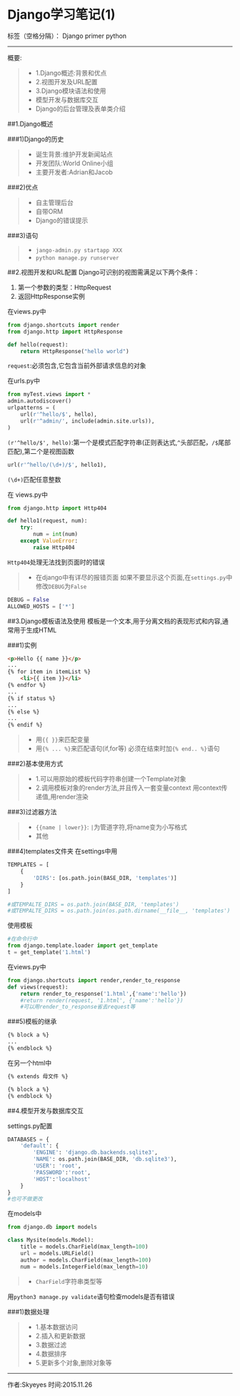 ﻿# Django学习笔记(1)

标签（空格分隔）： Django primer python

---

概要:
> * 1.Django概述:背景和优点
> * 2.视图开发及URL配置
> * 3.Django模块语法和使用
> * 模型开发与数据库交互
> * Django的后台管理及表单类介绍

##1.Django概述

###1)Django的历史
> * 诞生背景:维护开发新闻站点
> * 开发团队:World Online小组
> * 主要开发者:Adrian和Jacob

###2)优点
> * 自主管理后台
> * 自带ORM
> * Django的错误提示

###3)语句
> * `jango-admin.py startapp XXX`
> * `python manage.py runserver`

##2.视图开发和URL配置
Django可识别的视图需满足以下两个条件：
 1. 第一个参数的类型：HttpRequest
 2. 返回HttpResponse实例

在views.py中
```python
from django.shortcuts import render
from django.http import HttpResponse

def hello(request):
    return HttpResponse("hello world")
```
`request`:必须包含,它包含当前外部请求信息的对象

在urls.py中
```python
from myTest.views import *
admin.autodiscover()
urlpatterns = (
    url(r'^hello/$', hello),
    url(r'^admin/', include(admin.site.urls)),
)
```
`(r'^hello/$', hello)`:第一个是模式匹配字符串(正则表达式,`^`头部匹配，`/$`尾部匹配),第二个是视图函数

```python
url(r'^hello/(\d+)/$', hello1),
```

`(\d+)`匹配任意整数

在 views.py中
```python
from django.http import Http404

def hello1(request, num):
    try:
        num = int(num)
    except ValueError:
        raise Http404
```
`Http404`处理无法找到页面时的错误

> * 在django中有详尽的报错页面
如果不要显示这个页面,在`settings.py`中修改`DEBUG`为`False`
```python
DEBUG = False
ALLOWED_HOSTS = ['*']
```

##3.Django模板语法及使用
模板是一个文本,用于分离文档的表现形式和内容,通常用于生成HTML

###1)实例
```html
<p>Hello {{ name }}</p>
...
{% for item in itemList %}
    <li>{{ item }}</li>
{% endfor %}
...
{% if status %}
...
{% else %}
...
{% endif %}
```

> * 用`{{ }}`来匹配变量
> * 用`{% ... %}`来匹配语句(if,for等)
必须在结束时加`{% end.. %}`语句

###2)基本使用方式
> * 1.可以用原始的模板代码字符串创建一个Template对象
> * 2.调用模板对象的render方法,并且传入一套变量context
用context传递值,用render渲染

###3)过滤器方法
> * `{{name | lower}}`: `|`为管道字符,将name变为小写格式
> * 其他

###4)templates文件夹
在settings中用
```python
TEMPLATES = [
    {
        'DIRS': [os.path.join(BASE_DIR, 'templates')]
    }
]

#或TEMPALTE_DIRS = os.path.join(BASE_DIR, 'templates')
#或TEMPALTE_DIRS = os.path.join(os.path.dirname(__file__, 'templates')
```

使用模板
```python
#在命令行中
from django.template.loader import get_template
t = get_template('1.html')
```

在views.py中
```python
from django.shortcuts import render,render_to_response
def views(request):
    return render_to_response('1.html',{'name':'hello'})
    #return render(request, '1.html', {'name':'hello'})
    #可以用render_to_response省去request等
```

###5)模板的继承
```html
{% block a %}
...
{% endblock %}
```
在另一个html中
```html
{% extends 母文件 %}

{% block a %}
{% endblock %}
```

##4.模型开发与数据库交互

settings.py配置
```python
DATABASES = {
    'default': {
        'ENGINE': 'django.db.backends.sqlite3',
        'NAME': os.path.join(BASE_DIR, 'db.sqlite3'),
        'USER': 'root',
        'PASSWORD':'root',
        'HOST':'localhost'
    }
}
#也可不做更改
```

在models中
```python
from django.db import models

class Mysite(models.Model):
    title = models.CharField(max_length=100)
    url = models.URLField()
    author = models.CharField(max_length=100)
    num = models.IntegerField(max_length=10)
```
> * `CharField`字符串类型等

用`python3 manage.py validate`语句检查models是否有错误

###1)数据处理
> * 1.基本数据访问
> * 2.插入和更新数据
> * 3.数据过滤
> * 4.数据排序
> * 5.更新多个对象,删除对象等

----
作者:Skyeyes
时间:2015.11.26

